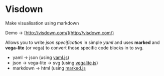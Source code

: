 # Visdown

Make visualisation using markdown

Demo -> [http://visdown.com/](http://visdown.com/)

Allows you to write *json specification* in simple *yaml* and uses **marked** and **vega-lite** (or vega) to convert those specific code blocks in to svg.

- yaml -> json (using [yaml.js](https://github.com/jeremyfa/yaml.js))
- json -> vega-lite -> svg (using [vegalite.js](https://vega.github.io/vega-lite/))
- markdown -> html (using [marked.js](https://github.com/marked)


